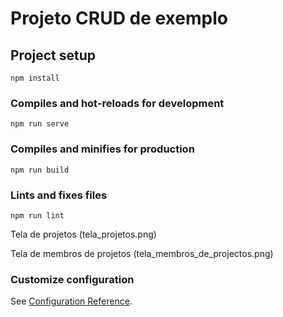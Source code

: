 # Projeto CRUD de exemplo

## Project setup
```
npm install
```

### Compiles and hot-reloads for development
```
npm run serve
```

### Compiles and minifies for production
```
npm run build
```

### Lints and fixes files
```
npm run lint
```

Tela de projetos 
(tela_projetos.png)


Tela de membros de projetos
(tela_membros_de_projectos.png)



### Customize configuration
See [Configuration Reference](https://cli.vuejs.org/config/).
